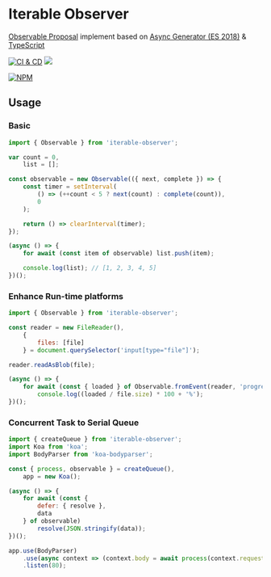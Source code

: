 # Iterable Observer

[Observable Proposal][1] implement based on [Async Generator (ES 2018)][2] & [TypeScript][3]

[![CI & CD](https://github.com/EasyWebApp/iterable-observer/actions/workflows/main.yml/badge.svg)][5]
[![](https://data.jsdelivr.com/v1/package/npm/iterable-observer/badge?style=rounded)][6]

[![NPM](https://nodei.co/npm/iterable-observer.png?downloads=true&downloadRank=true&stars=true)][7]

## Usage

### Basic

```javascript
import { Observable } from 'iterable-observer';

var count = 0,
    list = [];

const observable = new Observable(({ next, complete }) => {
    const timer = setInterval(
        () => (++count < 5 ? next(count) : complete(count)),
        0
    );

    return () => clearInterval(timer);
});

(async () => {
    for await (const item of observable) list.push(item);

    console.log(list); // [1, 2, 3, 4, 5]
})();
```

### Enhance Run-time platforms

```javascript
import { Observable } from 'iterable-observer';

const reader = new FileReader(),
    {
        files: [file]
    } = document.querySelector('input[type="file"]');

reader.readAsBlob(file);

(async () => {
    for await (const { loaded } of Observable.fromEvent(reader, 'progress'))
        console.log((loaded / file.size) * 100 + '%');
})();
```

### Concurrent Task to Serial Queue

```javascript
import { createQueue } from 'iterable-observer';
import Koa from 'koa';
import BodyParser from 'koa-bodyparser';

const { process, observable } = createQueue(),
    app = new Koa();

(async () => {
    for await (const {
        defer: { resolve },
        data
    } of observable)
        resolve(JSON.stringify(data));
})();

app.use(BodyParser)
    .use(async context => (context.body = await process(context.request.body)))
    .listen(80);
```

[1]: https://github.com/tc39/proposal-observable
[2]: https://tc39.es/ecma262/#sec-asyncgeneratorfunction-objects
[3]: https://www.typescriptlang.org/
[5]: https://github.com/EasyWebApp/iterable-observer/actions/workflows/main.yml
[6]: https://www.jsdelivr.com/package/npm/iterable-observer
[7]: https://nodei.co/npm/iterable-observer/
